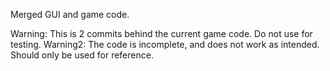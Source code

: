 Merged GUI and game code.

Warning: This is 2 commits behind the current game code. Do not use for testing.
Warning2: The code is incomplete, and does not work as intended. Should only be used for reference.
